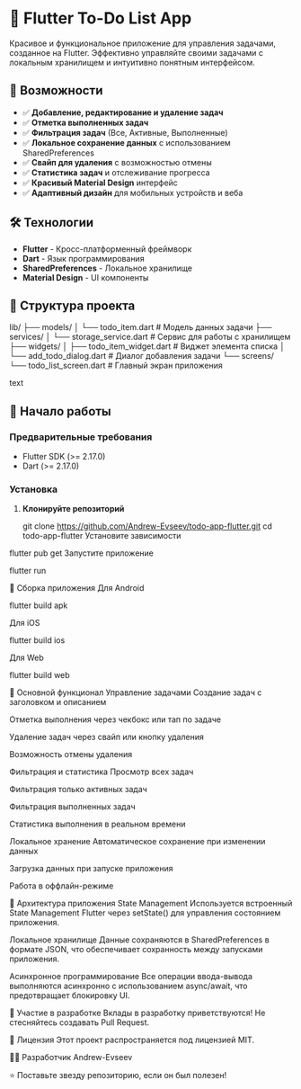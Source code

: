 # 📝 Flutter To-Do List App

Красивое и функциональное приложение для управления задачами, созданное на Flutter. Эффективно управляйте своими задачами с локальным хранилищем и интуитивно понятным интерфейсом.

## 🚀 Возможности

- ✅ **Добавление, редактирование и удаление задач**
- ✅ **Отметка выполненных задач**
- ✅ **Фильтрация задач** (Все, Активные, Выполненные)
- ✅ **Локальное сохранение данных** с использованием SharedPreferences
- ✅ **Свайп для удаления** с возможностью отмены
- ✅ **Статистика задач** и отслеживание прогресса
- ✅ **Красивый Material Design** интерфейс
- ✅ **Адаптивный дизайн** для мобильных устройств и веба


## 🛠️ Технологии

- **Flutter** - Кросс-платформенный фреймворк
- **Dart** - Язык программирования
- **SharedPreferences** - Локальное хранилище
- **Material Design** - UI компоненты

## 📁 Структура проекта
lib/
├── models/
│ └── todo_item.dart # Модель данных задачи
├── services/
│ └── storage_service.dart # Сервис для работы с хранилищем
├── widgets/
│ ├── todo_item_widget.dart # Виджет элемента списка
│ └── add_todo_dialog.dart # Диалог добавления задачи
└── screens/
└── todo_list_screen.dart # Главный экран приложения

text

## 🚀 Начало работы

### Предварительные требования
- Flutter SDK (>= 2.17.0)
- Dart (>= 2.17.0)

### Установка

1. **Клонируйте репозиторий**
  
   git clone https://github.com/Andrew-Evseev/todo-app-flutter.git
   cd todo-app-flutter
Установите зависимости


flutter pub get
Запустите приложение

flutter run

📱 Сборка приложения
Для Android

flutter build apk

Для iOS

flutter build ios

Для Web

flutter build web

🎯 Основной функционал
Управление задачами
Создание задач с заголовком и описанием

Отметка выполнения через чекбокс или тап по задаче

Удаление задач через свайп или кнопку удаления

Возможность отмены удаления

Фильтрация и статистика
Просмотр всех задач

Фильтрация только активных задач

Фильтрация выполненных задач

Статистика выполнения в реальном времени

Локальное хранение
Автоматическое сохранение при изменении данных

Загрузка данных при запуске приложения

Работа в оффлайн-режиме

🔧 Архитектура приложения
State Management
Используется встроенный State Management Flutter через setState() для управления состоянием приложения.

Локальное хранилище
Данные сохраняются в SharedPreferences в формате JSON, что обеспечивает сохранность между запусками приложения.

Асинхронное программирование
Все операции ввода-вывода выполняются асинхронно с использованием async/await, что предотвращает блокировку UI.

🤝 Участие в разработке
Вклады в разработку приветствуются! Не стесняйтесь создавать Pull Request.

📄 Лицензия
Этот проект распространяется под лицензией MIT.

👨‍💻 Разработчик
Andrew-Evseev

⭐ Поставьте звезду репозиторию, если он был полезен!